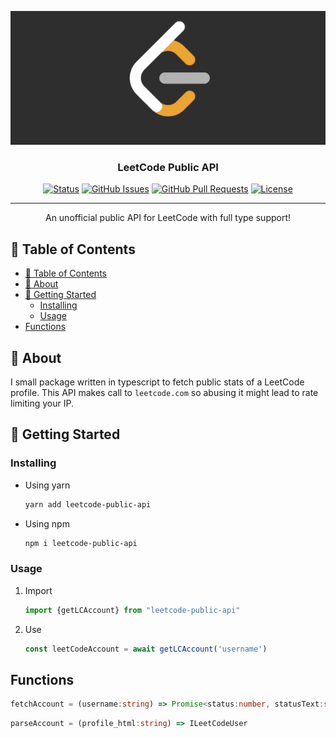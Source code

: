 <p align="center">
  <a href="" rel="noopener">
 <img   src="docs/images/LeetCode.jpg" alt="Project logo"></a>
</p>

<h3 align="center">LeetCode Public API</h3>

<div align="center">

[![Status](https://img.shields.io/badge/status-active-success.svg)]()
[![GitHub Issues](https://img.shields.io/github/issues/husain3012/leetcode-public-api.svg
)](https://github.com/husain3012/leetcode-public-api/issues)
[![GitHub Pull Requests](https://img.shields.io/github/issues-pr/husain3012/leetcode-public-api.svg)](https://github.com/husain3012/leetcode-public-api/pulls)
[![License](https://img.shields.io/badge/license-MIT-blue.svg)](/LICENSE)

</div>

---

<p align="center"> An unofficial public API for LeetCode with full type support!
    <br> 
</p>

## 📝 Table of Contents

- [📝 Table of Contents](#-table-of-contents)
- [🧐 About ](#-about-)
- [🏁 Getting Started ](#-getting-started-)
  - [Installing](#installing)
  - [Usage ](#usage-)
- [Functions](#functions)

## 🧐 About <a name = "about"></a>

I small package written in typescript to fetch public stats of a LeetCode profile. This API makes call to `leetcode.com` so abusing it might lead to rate limiting your IP.
## 🏁 Getting Started <a name = "getting_started"></a>

### Installing


- Using yarn

  ```bash
  yarn add leetcode-public-api
  ```

- Using npm
  
  ```bash
  npm i leetcode-public-api
  ```

### Usage <a name="usage"></a>


1. Import

    ```javascript
    import {getLCAccount} from "leetcode-public-api"
    ```

2. Use

    ```javascript
    const leetCodeAccount = await getLCAccount('username')
    ```
  
## Functions

```typescript
fetchAccount = (username:string) => Promise<status:number, statusText:string, data:string|null>
```

```typescript
parseAccount = (profile_html:string) => ILeetCodeUser
```